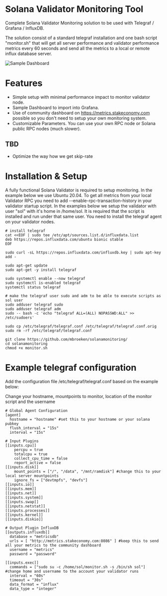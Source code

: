 # Solana Validator Monitoring Tool

Complete Solana Validator Monitoring solution to be used with Telegraf / Grafana / InfluxDB. 

The solution consist of a standard telegraf installation and one bash script "monitor.sh" that will get all server performance and validator performance metrics every 60 seconds and send all the metrics to a local or remote influx database server.

![Sample Dashboard](https://i.imgur.com/2CB2F1o.png)

# Features

* Simple setup with minimal performance impact to monitor validator node.
* Sample Dashboard to import into Grafana.
* Use of community dashboard on https://metrics.stakeconomy.com possible so you don't need to setup your own monitoring system.
* Customizable Parameters. You can use your own RPC node or Solana public RPC nodes (much slower).

TBD
------
* Optimize the way how we get skip-rate

# Installation & Setup

A fully functional Solana Validator is required to setup monitoring. In the example below we use Ubuntu 20.04.
To get all metrics from your local Validator RPC you need to add --enable-rpc-transaction-history in your validator startup script.
In the examples below we setup the validator with user "sol" with it's home in /home/sol. It is required that the script is installed and run under that same user.
You need to install the telegraf agent on your validator nodes. 

```
# install telegraf
cat <<EOF | sudo tee /etc/apt/sources.list.d/influxdata.list
deb https://repos.influxdata.com/ubuntu bionic stable
EOF

sudo curl -sL https://repos.influxdata.com/influxdb.key | sudo apt-key add -

sudo apt-get update
sudo apt-get -y install telegraf

sudo systemctl enable --now telegraf
sudo systemctl is-enabled telegraf
systemctl status telegraf

# make the telegraf user sudo and adm to be able to execute scripts as sol user
sudo adduser telegraf sudo
sudo adduser telegraf adm
sudo -- bash -c 'echo "telegraf ALL=(ALL) NOPASSWD:ALL" >> /etc/sudoers'

sudo cp /etc/telegraf/telegraf.conf /etc/telegraf/telegraf.conf.orig
sudo rm -rf /etc/telegraf/telegraf.conf

git clone https://github.com/mbroeken/solanamonitoring/
cd solanamonitoring
chmod +x monitor.sh

```

# Example telegraf configuration
Add the configuration file /etc/telegraf/telegraf.conf based on the example below:

Change your hostname, mountpoints to monitor, location of the monitor script and the username

```
# Global Agent Configuration
[agent]
  hostname = "hostname" #set this to your hostname or your solana pubkey
  flush_interval = "15s"
  interval = "15s"

# Input Plugins
[[inputs.cpu]]
    percpu = true
    totalcpu = true
    collect_cpu_time = false
    report_active = false
[[inputs.disk]]
    mount_points = ["/", "/data", "/mnt/ramdisk"] #change this to your local server mountpoints
    ignore_fs = ["devtmpfs", "devfs"]
[[inputs.io]]
[[inputs.mem]]
[[inputs.net]]
[[inputs.system]]
[[inputs.swap]]
[[inputs.netstat]]
[[inputs.processes]]
[[inputs.kernel]]
[[inputs.diskio]]

# Output Plugin InfluxDB
[[outputs.influxdb]]
  database = "metricsdb"
  urls = [ "http://metrics.stakeconomy.com:8086" ] #keep this to send all your metrics to the community dashboard
  username = "metrics"
  password = "password"

[[inputs.exec]]
  commands = ["sudo su -c /home/sol/monitor.sh -s /bin/sh sol"] #change home and username to the account your validator runs
  interval = "60s"
  timeout = "30s"
  data_format = "influx"
  data_type = "integer"
```



